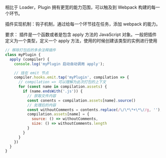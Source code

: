 相比于 Loader，Plugin 拥有更宽的能力范围，可以触及到 Webpack 构建的每一个环节。

插件实现机制：钩子机制，通过给每一个环节挂在任务，添加 webpack 的能力。

要求：
插件是一个函数或者是包含 apply 方法的 JavaScript 对象。一般把插件定义为一个类型，定义一个 apply 方法，使用的时候创建该类型的实例进行使用


```js
// 移除打包后的多余注释插件
class myPlugin {
  apply (compiler) {
    console.log('myPlugin 启动自动调用 apply');

    // 挂在 emit 节点
    compiler.hooks.emit.tap('myPlugin', compilation => {
      // compilation => 可以理解为此次打包的上下文
      for (const name in compilation.assets) {
        if (name.endsWith('.js')) {
          // 获取文件内容
          const conents = compilation.assets[name].source()
          // 处理后的内容
          const withoutComments = contents.replace(/\/\*\*+\*\//g, '');
          compilation.assets[name] = {
            source: () => withoutComments,
            size: () => withoutComments.length
          }
        }
      }
    })
  }
}
```
